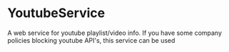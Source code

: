# YoutubeService
A web service for youtube playlist/video info. If you have some company policies blocking youtube API's, this service can be used
